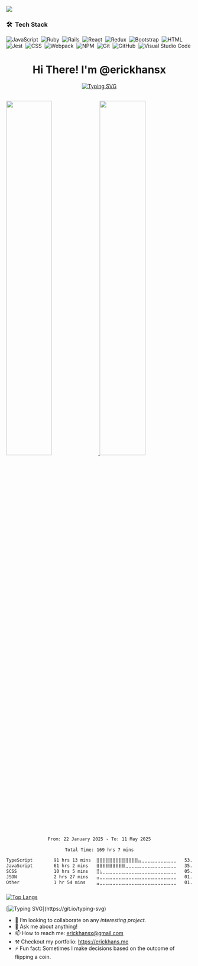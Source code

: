 ![](https://komarev.com/ghpvc/?username=erickhansx)

### 🛠 &nbsp;Tech Stack

![JavaScript](https://img.shields.io/badge/-JavaScript-05122A?style=flat&logo=javascript)&nbsp;
![Ruby](https://img.shields.io/badge/ruby-%23CC342D.svg?style=flat&logo=ruby&logoColor=white)&nbsp;
![Rails](https://img.shields.io/badge/rails-%23CC0000.svg?style=flat&logo=ruby-on-rails&logoColor=white)&nbsp;
![React](https://img.shields.io/badge/react-%2320232a.svg?style=flat&logo=react&logoColor=%2361DAFB)&nbsp;
![Redux](https://img.shields.io/badge/redux-%23593d88.svg?style=flat&logo=redux&logoColor=white)&nbsp;
![Bootstrap](https://img.shields.io/badge/-Bootstrap-05122A?style=flat&logo=bootstrap&logoColor=563D7C)&nbsp;
![HTML](https://img.shields.io/badge/-HTML-05122A?style=flat&logo=HTML5)&nbsp;
![Jest](https://img.shields.io/badge/Jest-C21325?style=flat&logo=jest&logoColor=white)&nbsp;
![CSS](https://img.shields.io/badge/-CSS-05122A?style=flat&logo=CSS3&logoColor=1572B6)&nbsp;
![Webpack](https://img.shields.io/badge/Webpack-8DD6F9?style=flat&logo=Webpack&logoColor=white)&nbsp;
![NPM](https://img.shields.io/badge/npm-CB3837?style=flat&logo=npm&logoColor=white)&nbsp;
![Git](https://img.shields.io/badge/-Git-05122A?style=flat&logo=git)&nbsp;
![GitHub](https://img.shields.io/badge/-GitHub-05122A?style=flat&logo=github)&nbsp;
![Visual Studio Code](https://img.shields.io/badge/-Visual%20Studio%20Code-05122A?style=flat&logo=visual-studio-code&logoColor=007ACC)&nbsp;
<h1 align="center">Hi There! I'm @erickhansx</h1>

<div align="center"><a href="https://git.io/typing-svg"><img src="https://readme-typing-svg.demolab.com?font=Fira+Code&duration=4000&color=7511D0&center=true&vCenter=true&width=485&height=134&lines=When+in+doubt+ask+for...;When+in+doubt%2C+flip+a+coin." alt="Typing SVG" /></a></div>


<br/>
<p align="left">
  <a href="https://github.com/erickhansx/">
  <img width="49.5%" src="https://github-readme-stats.vercel.app/api?username=erickhansx&show_icons=true&&theme=midnight-purple&hide_border=true" />
    <img width="49.5%" src="https://github-readme-streak-stats.herokuapp.com?user=erickhansx&theme=midnight-purple&hide_border=true" />
  </a>
</p>
<br/>

###
<div align="center">
<!--START_SECTION:waka-->

```txt
From: 22 January 2025 - To: 11 May 2025

Total Time: 169 hrs 7 mins

TypeScript        91 hrs 13 mins  ⣿⣿⣿⣿⣿⣿⣿⣿⣿⣿⣿⣿⣿⣤⣀⣀⣀⣀⣀⣀⣀⣀⣀⣀⣀   53.33 %
JavaScript        61 hrs 2 mins   ⣿⣿⣿⣿⣿⣿⣿⣿⣿⣀⣀⣀⣀⣀⣀⣀⣀⣀⣀⣀⣀⣀⣀⣀⣀   35.69 %
SCSS              10 hrs 5 mins   ⣿⣦⣀⣀⣀⣀⣀⣀⣀⣀⣀⣀⣀⣀⣀⣀⣀⣀⣀⣀⣀⣀⣀⣀⣀   05.90 %
JSON              2 hrs 27 mins   ⣤⣀⣀⣀⣀⣀⣀⣀⣀⣀⣀⣀⣀⣀⣀⣀⣀⣀⣀⣀⣀⣀⣀⣀⣀   01.43 %
Other             1 hr 54 mins    ⣤⣀⣀⣀⣀⣀⣀⣀⣀⣀⣀⣀⣀⣀⣀⣀⣀⣀⣀⣀⣀⣀⣀⣀⣀   01.12 %
```

<!--END_SECTION:waka-->
</div>

###





[![Top Langs](https://github-readme-stats.vercel.app/api/top-langs/?username=erickhansx&theme=react&layout=compact&card_width=1000)](https://github.com/erickhansx/github-readme-stats)


[![Typing SVG](https://readme-typing-svg.demolab.com?font=Fira+Code&size=25&pause=1000&color=8539ED&center=true&vCenter=true&width=800&height=80&lines=I+am+free+and+ready+to+start+whenever+you+need+me.)](https://git.io/typing-svg)

- 👯 I’m looking to collaborate on any <em>interesting project.</em>
- 💬 Ask me about anything!
- 📫 How to reach me: erickhansx@gmail.com
- ⚒️ Checkout my portfolio: https://erickhans.me
- ⚡ Fun fact: Sometimes I make decisions based on the outcome of flipping a coin.
